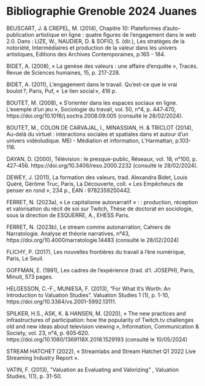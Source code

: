 <html>
<body>
<h1>Bibliographie Grenoble 2024 Juanes</h1>
<p> BEUSCART, J. & CREPEL, M. (2014), Chapitre 10: Plateformes d’auto-publication artistique en ligne : quatre figures de l’engagement dans le web 2.0. Dans : LIZE, W., NAUDIER, D. & SOFIO, S. (dir.), Les stratèges de la notoriété, Intermédiaires et production de la valeur dans les univers artistiques, Editions des Archives Contemporaines, p.165 - 184.</p>
<p>BIDET, A. (2008), « La genèse des valeurs : une affaire d’enquête », Tracés. Revue de Sciences humaines, 15, p. 217-228.</p>
<p>BIDET, A. (2011), L’engagement dans le travail. Qu’est-ce que le vrai boulot ?, Paris, Puf, «  Le lien social », 416 p.</p>
<p>BOUTET, M. (2008), « S’orienter dans les espaces sociaux en ligne. L’exemple d’un jeu », Sociologie du travail, vol. 50, n°4, p. 447‑470, https://doi.org/10.1016/j.soctra.2008.09.005 (consulté le 28/02/2024).</p>
<p>BOUTET, M., COLON DE CARVAJAL, I., MINASSIAN, H. & TRICLOT (2014), Au-delà du virtuel : interactions sociales et spatiales dans et autour d’un univers vidéoludique. MEI - Médiation et information, L’Harmattan, p.103-116.
<p>DAYAN, D. (2000), Télévision : le presque-public, Réseaux, vol. 18, n°100, p. 427‑456. https://doi.org/10.3406/reso.2000.2232 (consulté le 28/02/2024).</p>
<p>DEWEY, J. (2011), La formation des valeurs, trad. Alexandra Bidet, Louis Quéré, Gérôme Truc, Paris, La Découverte, coll. « Les Empêcheurs de penser en rond », 234 p., EAN : 9782359250442.</p>
<p>FERRET, N. (2023a), « Le capitalisme autonarratif » : : production, réception et valorisation du récit de soi sur Twitch, Thèse de doctorat en sociologie, sous la direction de ESQUERRE, A., EHESS Paris.</p>
<p>FERRET, N. (2023b), Le stream comme autonarration, Cahiers de Narratologie. Analyse et théorie narratives, n°43, https://doi.org/10.4000/narratologie.14483 (consulté le 28/02/2024)</p>
<p>FLICHY, P. (2017), Les nouvelles frontières du travail à l’ère numérique, Paris, Le Seuil.</p>
<p>GOFFMAN, E. (1991), Les cadres de l’expérience (trad. d’I. JOSEPH), Paris, Minuit, 573 pages.</p>
<p>HELGESSON, C.-F., MUNIESA, F. (2013), “For What It’s Worth: An Introduction to Valuation Studies”. Valuation Studies 1 (1), p. 1-10, https://doi.org/10.3384/vs.2001-5992.13111.</p>
<p>SPILKER, H.S., ASK, K. & HANSEN, M. (2020), « The new practices and infrastructures of participation: how the popularity of Twitch.tv challenges old and new ideas about television viewing », Information, Communication & Society, vol. 23, n°4, p. 605‑620. https://doi.org/10.1080/1369118X.2018.1529193 (consulté le 10/05/2024)</p>
<p>STREAM HATCHET (2022), « Streamlabs and Stream Hatchet Q1 2022 Live Streaming Industry Report ».</p>
<p>VATIN, F. (2013), "Valuation as Evaluating and Valorizing” , Valuation Studies, 1(1), p. 31-50.</p>
</p>
</body>
</html>
